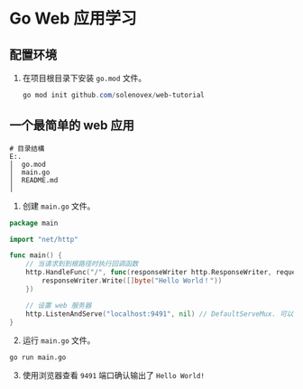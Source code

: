 # Go Web 应用学习

## 配置环境

1. 在项目根目录下安装 `go.mod` 文件。

   ```powershell
   go mod init github.com/solenovex/web-tutorial
   ```

## 一个最简单的 web 应用

```console
# 目录结構
E:.
│  go.mod
│  main.go
│  README.md
│
```

1. 创建 `main.go` 文件。

```go
package main

import "net/http"

func main() {
	// 当请求到到根路径时执行回调函数
	http.HandleFunc("/", func(responseWriter http.ResponseWriter, request *http.Request) {
		responseWriter.Write([]byte("Hello World！"))
	})

	// 设置 web 服务器
	http.ListenAndServe("localhost:9491", nil) // DefaultServeMux. 可以简单地理解为路由器
}

```

2. 运行 `main.go` 文件。

```console
go run main.go
```

3. 使用浏览器查看 `9491` 端口确认输出了 `Hello World!`
